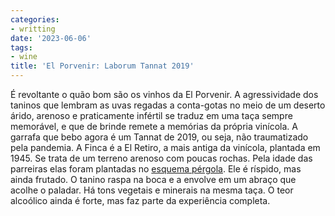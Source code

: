 ```yaml
---
categories:
- writting
date: '2023-06-06'
tags:
- wine
title: 'El Porvenir: Laborum Tannat 2019'
---
```


É revoltante o quão bom são os vinhos da El Porvenir. A agressividade dos taninos que lembram as uvas regadas a conta-gotas no meio de um deserto árido, arenoso e praticamente infértil se traduz em uma taça sempre memorável, e que de brinde remete a memórias da própria vinícola. A garrafa que bebo agora é um Tannat de 2019, ou seja, não traumatizado pela pandemia. A Finca é a El Retiro, a mais antiga da vinícola, plantada em 1945. Se trata de um terreno arenoso com poucas rochas. Pela idade das parreiras elas foram plantadas no [esquema pérgola](https://pt.wikipedia.org/wiki/P%C3%A9rgula). Ele é ríspido, mas ainda frutado. O tanino raspa na boca e a envolve em um abraço que acolhe o paladar. Há tons vegetais e minerais na mesma taça. O teor alcoólico ainda é forte, mas faz parte da experiência completa.

